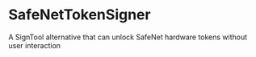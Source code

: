 # SafeNetTokenSigner
A SignTool alternative that can unlock SafeNet hardware tokens without user interaction
